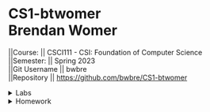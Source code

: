 # CS1-btwomer <br /> Brendan Womer <br />
||Course:      || CSCI111 - CSI: Foundation of Computer Science     <br />
||Semester:    || Spring 2023   <br />
||Git Username || bwbre          <br />
||Repository   || https://github.com/bwbre/CS1-btwomer   <br />


<details>
<summary>Labs</summary>
<br>
    ----Lab 1 <br/>
Name:        || STD IO LAB1     <br />
Description: || Draw the specified ASCII art <br />
Date:        || 02/10/2023    <br />
Due Date:    || 02/10/2023     <br />
Progress:    || 100%          <br />
Location:    || CS1-btwomer/labs/ascii  <br />
Self-Grade:  || 100%          <br />
Notes:       || Draw specified ASCII art as well as the box with text between and save as main.cpp in appropriate folder
<br /><br />


----Lab 2 <br/>
Name:        || Circle    <br />
Description: || Calculate the circumference and area of a given radius <br />
Date:        || 02/21/2023    <br />
Due Date:    || 02/21/2023     <br />
Progress:    || 100%          <br />
Location:    || CS1-btwomer/labs/circle  <br />
Self-Grade:  || 100%          <br />
Notes:       || Prompt user for a radius, then calculate and output the circumference and area of the circle with the given radius.
<br />

----Lab 3 <br/>
Name:        || functions    <br />
Description: || Calculate the distance between two sets of ordered pairs <br />
Date:        || 03/04/2023    <br />
Due Date:    || 03/04/2023     <br />
Progress:    || 100%          <br />
Location:    || CS1-btwomer/labs/functions  <br />
Self-Grade:  || 100%          <br />
Notes:       || Prompt user for two sets of ordered pairs. call a function to calculate the distance, and the the function works against a known set of points and distances.

----Lab 4 <br/>
Name:        || Conditionals    <br />
Description: || Perform operations with numbers given by the user. <br />
Date:        || 03/16/2023    <br />
Due Date:    || 03/16/2023     <br />
Progress:    || 100%          <br />
Location:    || CS1-btwomer/labs/conditionals  <br />
Self-Grade:  || 100%          <br />
Notes:       || from a menu the user can prompt what operation they want to peform, then prompted for two numbers. the program outputs the desired operation with the selected numbers.

----Lab 5 <br/>
Name:        || Loops    <br />
Description: || Draw shapes. <br />
Date:        || 04/02/2023    <br />
Due Date:    || 04/02/2023     <br />
Progress:    || 100%          <br />
Location:    || CS1-btwomer/labs/loops  <br />
Self-Grade:  || 100%          <br />
Notes:       || Draw a triangle, square, and upside-down triangle.

----Lab 6 <br/>
Name:        || Pointers    <br />
Description: || Perform the prompted operations. <br />
Date:        || 04/13/2023    <br />
Due Date:    || 04/13/2023     <br />
Progress:    || 100%          <br />
Location:    || CS1-btwomer/labs/pointers  <br />
Self-Grade:  || 100%          <br />
Notes:       || Perform operations selected by user-- using enums and pointers.

----Lab 7 <br/>
Name:        || String    <br />
Description: || looks for consecutive repeating characters. <br />
Date:        || 04/13/2023    <br />
Due Date:    || 04/13/2023     <br />
Progress:    || 100%          <br />
Location:    || CS1-btwomer/labs/string  <br />
Self-Grade:  || 100%          <br />
Notes:       || Prompt user for word and it will hiss at you if there are two consecutive S --> ("ss").

----Lab 8 <br/>
Name:        || Array    <br />
Description: || Manipulate a given array. <br />
Date:        || 04/14/2023    <br />
Due Date:    || 04/14/2023     <br />
Progress:    || 100%          <br />
Location:    || CS1-btwomer/labs/array  <br />
Self-Grade:  || 100%          <br />
Notes:       || Prompt user for array length and the corresponding values in the array. Then, perform various operations against the array.


<br />

</details>

<details>
<summary>Homework</summary>
<br>
    ----Homework 01 <br/>
Name:      || STD IO LAB     <br />
Date :     || 02/13/2023     <br />
Due Date   || 02/13/2023     <br />
Progress:  || 100%           <br />
Location   || CS1-btwomer/assignments/stdio  <br />
Self-Grade:|| 100%           <br />
Notes:     || Ask for user input, greet using name, then Output/draw all 7 stages of the hangman game.<br/>

<br/>    ----Homework 02 <br/>
Name:      || Triangles     <br />
Date :     || 02/28/2023    <br />
Due Date   || 02/28/2023    <br />
Progress:  || 100%          <br />
Location   || CS1-btwomer/assignments/triangle  <br />
Self-Grade:|| 100%          <br />
Notes:     || prompt for 3 sides of a triangle. calculate and output both the perimeter and area. then, check whether or not the triangle given exists.<br/>

<br/>    ----Homework 03 <br/>
Name:      || Functions     <br />
Date :     || 03/15/2023    <br />
Due Date   || 03/10/2023    <br />
Progress:  || 100%          <br />
Location   || CS1-btwomer/assignments/functions  <br />
Self-Grade:|| 100%          <br />
Notes:     || with two numbers given by the user, the program will compute and print various types of equations<br/>

<br/>    ----Homework 04 <br/>
Name:      || Conditionals     <br />
Date :     || 03/27/2023    <br />
Due Date   || 03/27/2023    <br />
Progress:  || 100%          <br />
Location   || CS1-btwomer/assignments/conditionals  <br />
Self-Grade:|| 100%          <br />
Notes:     || User will give two numbers and then select an operation from a menu. the program will print out the result, then prompt user if they want to continue.<br/>

<br/>    ----Homework 05 <br/>
Name:      || Guess Number Game     <br />
Date :     || 04/9/2023    <br />
Due Date   || 04/9/2023    <br />
Progress:  || 100%          <br />
Location   || CS1-btwomer/assignments/guessNumber  <br />
Self-Grade:|| 100%          <br />
Notes:     || Guess the number game<br/>

<br/>    ----Homework 06 <br/>
Name:      || apaaaaaxiaaaaaaansssssss     <br />
Date :     || 04/14/2023    <br />
Due Date   || 04/14/2023    <br />
Progress:  || 100%          <br />
Location   || CS1-btwomer/assignments/strings  <br />
Self-Grade:|| 100%          <br />
Notes:     || will remove duplicate repeating characters from a name<br/>

</details>

<!-- name Brendan 

name |lab #1|
description |  |
due date | |
status
location
self grade
notes

## lab X
 -->
